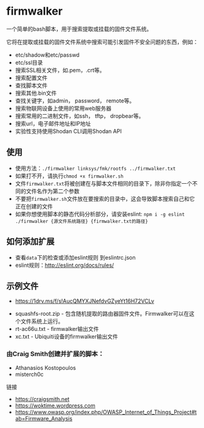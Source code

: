 # firmwalker
一个简单的bash脚本，用于搜索提取或挂载的固件文件系统。

它将在提取或挂载的固件文件系统中搜索可能引发固件不安全问题的东西，例如：

* etc/shadow和etc/passwd
* etc/ssl目录
* 搜索SSL相关文件，如.pem，.crt等。
* 搜索配置文件
* 查找脚本文件
* 搜索其他.bin文件
* 查找关键字，如admin， password， remote等。
* 搜索物联网设备上使用的常用web服务器
* 搜索常用的二进制文件，如ssh， tftp， dropbear等。
* 搜索url，电子邮件地址和IP地址
* 实验性支持使用Shodan CLI调用Shodan API

## 使用
* 使用方法：`./firmwalker linksys/fmk/rootfs ../firmwalker.txt`
* 如果打不开，请执行`chmod +x firmwalker.sh`
* 文件`firmwalker.txt`将被创建在与脚本文件相同的目录下，除非你指定一个不同的文件名作为第二个参数
* 不要把`firmwalker.sh`文件放在要搜索的目录中，这会导致脚本搜索自己和它正在创建的文件
* 如果你想使用脚本的静态代码分析部分，请安装eslint: `npm i -g eslint ./firmwalker {源文件系统路径} {firmwalker.txt的路径}`

## 如何添加扩展
* 查看`data`下的检查或添加eslint规则 到eslintrc.json
* eslint规则：http://eslint.org/docs/rules/

## 示例文件
- https://1drv.ms/f/s!AucQMYXJNefdvGZyeYt16H72VCLv
* squashfs-root.zip - 包含随机提取的路由器固件文件。Firmwalker可以在这个文件系统上运行。
* rt-ac66u.txt - firmwalker输出文件
* xc.txt - Ubiquiti设备的firmwalker输出文件

### 由Craig Smith创建并扩展的脚本：
* Athanasios Kostopoulos
* misterch0c

链接
* https://craigsmith.net
* https://woktime.wordpress.com
* https://www.owasp.org/index.php/OWASP_Internet_of_Things_Project#tab=Firmware_Analysis

